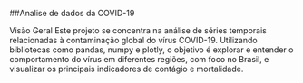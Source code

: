 ##Analise de dados da COVID-19 

Visão Geral
Este projeto se concentra na análise de séries temporais relacionadas à contaminação global do vírus COVID-19. Utilizando bibliotecas como pandas, numpy e plotly, o objetivo é explorar e entender o comportamento do vírus em diferentes regiões, com foco no Brasil, e visualizar os principais indicadores de contágio e mortalidade.
